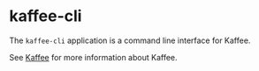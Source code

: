 kaffee-cli
============
The `kaffee-cli` application is a command line interface for Kaffee.

See [Kaffee](https://www.github.com/FabianM/kaffee) for more information about Kaffee.
